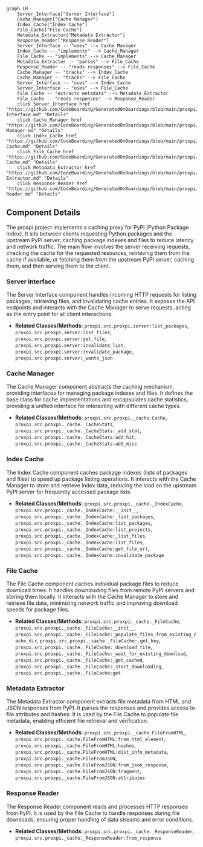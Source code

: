 ```mermaid
graph LR
    Server_Interface["Server Interface"]
    Cache_Manager["Cache Manager"]
    Index_Cache["Index Cache"]
    File_Cache["File Cache"]
    Metadata_Extractor["Metadata Extractor"]
    Response_Reader["Response Reader"]
    Server_Interface -- "uses" --> Cache_Manager
    Index_Cache -- "implements" --> Cache_Manager
    File_Cache -- "implements" --> Cache_Manager
    Metadata_Extractor -- "parses" --> File_Cache
    Response_Reader -- "reads responses" --> File_Cache
    Cache_Manager -- "tracks" --> Index_Cache
    Cache_Manager -- "tracks" --> File_Cache
    Server_Interface -- "uses" --> Index_Cache
    Server_Interface -- "uses" --> File_Cache
    File_Cache -- "extracts metadata" --> Metadata_Extractor
    File_Cache -- "reads responses" --> Response_Reader
    click Server_Interface href "https://github.com/CodeBoarding/GeneratedOnBoardings/blob/main/proxpi/Server Interface.md" "Details"
    click Cache_Manager href "https://github.com/CodeBoarding/GeneratedOnBoardings/blob/main/proxpi/Cache Manager.md" "Details"
    click Index_Cache href "https://github.com/CodeBoarding/GeneratedOnBoardings/blob/main/proxpi/Index Cache.md" "Details"
    click File_Cache href "https://github.com/CodeBoarding/GeneratedOnBoardings/blob/main/proxpi/File Cache.md" "Details"
    click Metadata_Extractor href "https://github.com/CodeBoarding/GeneratedOnBoardings/blob/main/proxpi/Metadata Extractor.md" "Details"
    click Response_Reader href "https://github.com/CodeBoarding/GeneratedOnBoardings/blob/main/proxpi/Response Reader.md" "Details"
```

## Component Details

The proxpi project implements a caching proxy for PyPI (Python Package Index). It sits between clients requesting Python packages and the upstream PyPI server, caching package indexes and files to reduce latency and network traffic. The main flow involves the server receiving requests, checking the cache for the requested resources, retrieving them from the cache if available, or fetching them from the upstream PyPI server, caching them, and then serving them to the client.

### Server Interface
The Server Interface component handles incoming HTTP requests for listing packages, retrieving files, and invalidating cache entries. It exposes the API endpoints and interacts with the Cache Manager to serve requests, acting as the entry point for all client interactions.
- **Related Classes/Methods**: `proxpi.src.proxpi.server:list_packages`, `proxpi.src.proxpi.server:list_files`, `proxpi.src.proxpi.server:get_file`, `proxpi.src.proxpi.server:invalidate_list`, `proxpi.src.proxpi.server:invalidate_package`, `proxpi.src.proxpi.server:_wants_json`

### Cache Manager
The Cache Manager component abstracts the caching mechanism, providing interfaces for managing package indexes and files. It defines the base class for cache implementations and encapsulates cache statistics, providing a unified interface for interacting with different cache types.
- **Related Classes/Methods**: `proxpi.src.proxpi._cache.Cache`, `proxpi.src.proxpi._cache._CacheStats`, `proxpi.src.proxpi._cache._CacheStats:_add_stat`, `proxpi.src.proxpi._cache._CacheStats:add_hit`, `proxpi.src.proxpi._cache._CacheStats:add_miss`

### Index Cache
The Index Cache component caches package indexes (lists of packages and files) to speed up package listing operations. It interacts with the Cache Manager to store and retrieve index data, reducing the load on the upstream PyPI server for frequently accessed package lists.
- **Related Classes/Methods**: `proxpi.src.proxpi._cache._IndexCache`, `proxpi.src.proxpi._cache._IndexCache:__init__`, `proxpi.src.proxpi._cache._IndexCache:_list_packages`, `proxpi.src.proxpi._cache._IndexCache:list_packages`, `proxpi.src.proxpi._cache._IndexCache:list_projects`, `proxpi.src.proxpi._cache._IndexCache:_list_files`, `proxpi.src.proxpi._cache._IndexCache:list_files`, `proxpi.src.proxpi._cache._IndexCache:get_file_url`, `proxpi.src.proxpi._cache._IndexCache:invalidate_package`

### File Cache
The File Cache component caches individual package files to reduce download times. It handles downloading files from remote PyPI servers and storing them locally. It interacts with the Cache Manager to store and retrieve file data, minimizing network traffic and improving download speeds for package files.
- **Related Classes/Methods**: `proxpi.src.proxpi._cache._FileCache`, `proxpi.src.proxpi._cache._FileCache:__init__`, `proxpi.src.proxpi._cache._FileCache:_populate_files_from_existing_cache_dir`, `proxpi.src.proxpi._cache._FileCache:_get_key`, `proxpi.src.proxpi._cache._FileCache:_download_file`, `proxpi.src.proxpi._cache._FileCache:_wait_for_existing_download`, `proxpi.src.proxpi._cache._FileCache:_get_cached`, `proxpi.src.proxpi._cache._FileCache:_start_downloading`, `proxpi.src.proxpi._cache._FileCache:get`

### Metadata Extractor
The Metadata Extractor component extracts file metadata from HTML and JSON responses from PyPI. It parses the responses and provides access to file attributes and hashes. It is used by the File Cache to populate file metadata, enabling efficient file retrieval and verification.
- **Related Classes/Methods**: `proxpi.src.proxpi._cache.FileFromHTML`, `proxpi.src.proxpi._cache.FileFromHTML:from_html_element`, `proxpi.src.proxpi._cache.FileFromHTML:hashes`, `proxpi.src.proxpi._cache.FileFromHTML:dist_info_metadata`, `proxpi.src.proxpi._cache.FileFromJSON`, `proxpi.src.proxpi._cache.FileFromJSON:from_json_response`, `proxpi.src.proxpi._cache.FileFromJSON:fragment`, `proxpi.src.proxpi._cache.FileFromJSON:attributes`

### Response Reader
The Response Reader component reads and processes HTTP responses from PyPI. It is used by the File Cache to handle responses during file downloads, ensuring proper handling of data streams and error conditions.
- **Related Classes/Methods**: `proxpi.src.proxpi._cache._ResponseReader`, `proxpi.src.proxpi._cache._ResponseReader:from_response`